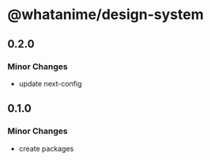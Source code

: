 # @whatanime/design-system

## 0.2.0

### Minor Changes

- update next-config

## 0.1.0

### Minor Changes

- create packages
